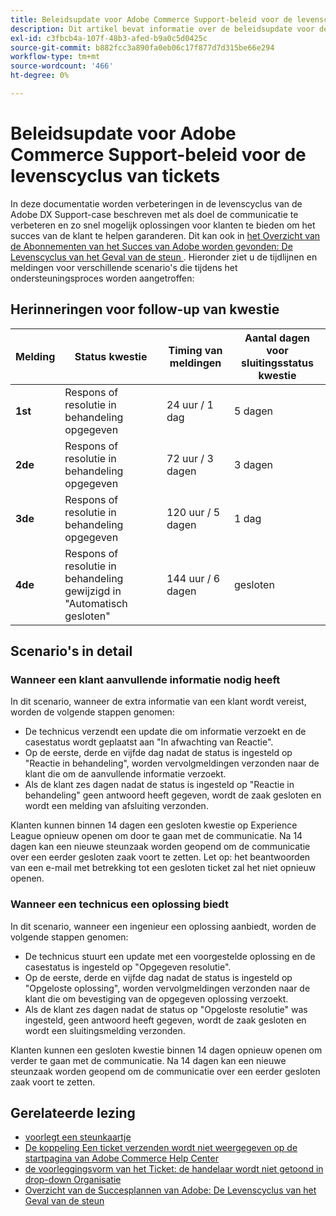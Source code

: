 ```yaml
---
title: Beleidsupdate voor Adobe Commerce Support-beleid voor de levenscyclus van tickets
description: Dit artikel bevat informatie over de beleidsupdate voor de levenscyclus van tickets van Adobe Commerce Support.
exl-id: c3fbcb4a-107f-48b3-afed-b9a0c5d0425c
source-git-commit: b882fcc3a890fa0eb06c17f877d7d315be66e294
workflow-type: tm+mt
source-wordcount: '466'
ht-degree: 0%

---
```


# Beleidsupdate voor Adobe Commerce Support-beleid voor de levenscyclus van tickets

In deze documentatie worden verbeteringen in de levenscyclus van de Adobe DX Support-case beschreven met als doel de communicatie te verbeteren en zo snel mogelijk oplossingen voor klanten te bieden om het succes van de klant te helpen garanderen. Dit kan ook in [ het Overzicht van de Abonnementen van het Succes van Adobe worden gevonden: De Levenscyclus van het Geval van de steun ](https://experienceleague.adobe.com/en/docs/support-resources/data-sheets/overview#support-case-lifecycle---coming-soon).
Hieronder ziet u de tijdlijnen en meldingen voor verschillende scenario&#39;s die tijdens het ondersteuningsproces worden aangetroffen:

## Herinneringen voor follow-up van kwestie

| Melding | Status kwestie | Timing van meldingen | Aantal dagen voor sluitingsstatus kwestie |
|--- |--- |--- |--- |
| **1st** | Respons of resolutie in behandeling opgegeven | 24 uur / 1 dag | 5 dagen |
| **2de** | Respons of resolutie in behandeling opgegeven | 72 uur / 3 dagen | 3 dagen |
| **3de** | Respons of resolutie in behandeling opgegeven | 120 uur / 5 dagen | 1 dag |
| **4de** | Respons of resolutie in behandeling gewijzigd in &quot;Automatisch gesloten&quot; | 144 uur / 6 dagen | gesloten |

## Scenario&#39;s in detail

### Wanneer een klant aanvullende informatie nodig heeft

In dit scenario, wanneer de extra informatie van een klant wordt vereist, worden de volgende stappen genomen:

* De technicus verzendt een update die om informatie verzoekt en de casestatus wordt geplaatst aan &quot;In afwachting van Reactie&quot;.
* Op de eerste, derde en vijfde dag nadat de status is ingesteld op &quot;Reactie in behandeling&quot;, worden vervolgmeldingen verzonden naar de klant die om de aanvullende informatie verzoekt.
* Als de klant zes dagen nadat de status is ingesteld op &quot;Reactie in behandeling&quot; geen antwoord heeft gegeven, wordt de zaak gesloten en wordt een melding van afsluiting verzonden.

Klanten kunnen binnen 14 dagen een gesloten kwestie op Experience League opnieuw openen om door te gaan met de communicatie. Na 14 dagen kan een nieuwe steunzaak worden geopend om de communicatie over een eerder gesloten zaak voort te zetten. Let op: het beantwoorden van een e-mail met betrekking tot een gesloten ticket zal het niet opnieuw openen.

### Wanneer een technicus een oplossing biedt

In dit scenario, wanneer een ingenieur een oplossing aanbiedt, worden de volgende stappen genomen:

* De technicus stuurt een update met een voorgestelde oplossing en de casestatus is ingesteld op &quot;Opgegeven resolutie&quot;.
* Op de eerste, derde en vijfde dag nadat de status is ingesteld op &quot;Opgeloste oplossing&quot;, worden vervolgmeldingen verzonden naar de klant die om bevestiging van de opgegeven oplossing verzoekt.
* Als de klant zes dagen nadat de status op &quot;Opgeloste resolutie&quot; was ingesteld, geen antwoord heeft gegeven, wordt de zaak gesloten en wordt een sluitingsmelding verzonden.

Klanten kunnen een gesloten kwestie binnen 14 dagen opnieuw openen om verder te gaan met de communicatie. Na 14 dagen kan een nieuwe steunzaak worden geopend om de communicatie over een eerder gesloten zaak voort te zetten.

## Gerelateerde lezing

* [ voorlegt een steunkaartje ](https://experienceleague.adobe.com/en/docs/commerce-knowledge-base/kb/help-center-guide/magento-help-center-user-guide#submit-ticket)
* [ De koppeling Een ticket verzenden wordt niet weergegeven op de startpagina van Adobe Commerce Help Center ](https://experienceleague.adobe.com/en/docs/commerce-knowledge-base/kb/help-center-guide/magento-help-center-user-guide#no-submit-link)
* [ de voorleggingsvorm van het Ticket: de handelaar wordt niet getoond in drop-down Organisatie ](https://experienceleague.adobe.com/en/docs/commerce-knowledge-base/kb/help-center-guide/magento-help-center-user-guide#merchant-not-displayed)
* [ Overzicht van de Succesplannen van Adobe: De Levenscyclus van het Geval van de steun ](https://experienceleague.adobe.com/en/docs/support-resources/data-sheets/overview#support-case-lifecycle---coming-soon)
